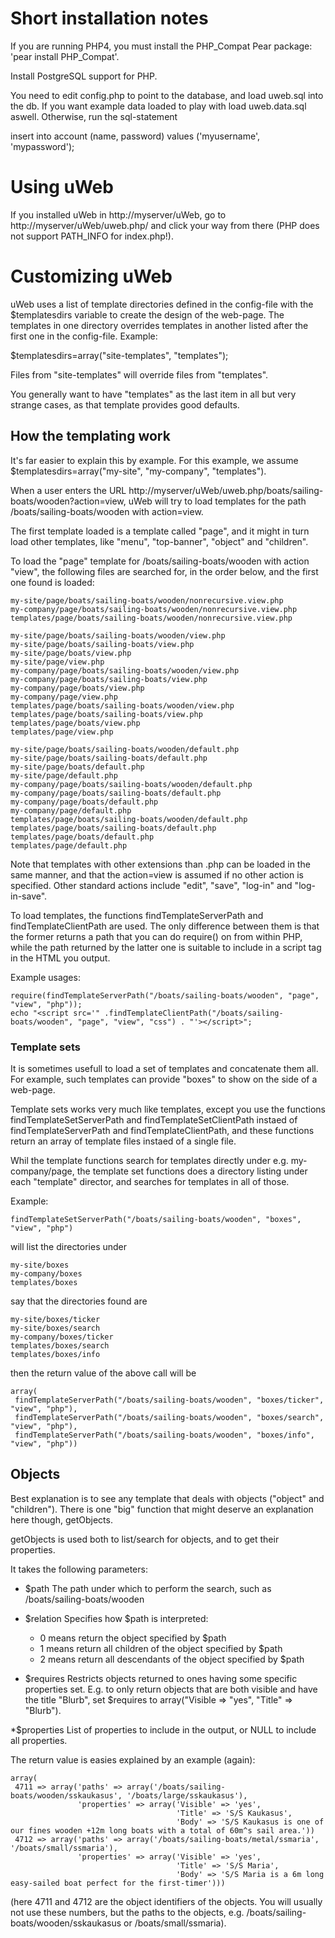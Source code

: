 # Short installation notes
If you are running PHP4, you must install the PHP_Compat Pear package:
'pear install PHP_Compat'.

Install PostgreSQL support for PHP.

You need to edit config.php to point to the database, and load
uweb.sql into the db. If you want example data loaded to play with
load uweb.data.sql aswell. Otherwise, run the sql-statement

insert into account (name, password) values ('myusername', 'mypassword');


# Using uWeb
If you installed uWeb in http://myserver/uWeb, go to
http://myserver/uWeb/uweb.php/ and click your way from there (PHP does
not support PATH_INFO for index.php!).


# Customizing uWeb

uWeb uses a list of template directories defined in the config-file
with the $templatesdirs variable to create the design of the web-page.
The templates in one directory overrides templates in another listed
after the first one in the config-file. Example:

$templatesdirs=array("site-templates", "templates");

Files from "site-templates" will override files from "templates".

You generally want to have "templates" as the last item in all but
very strange cases, as that template provides good defaults.


## How the templating work

It's far easier to explain this by example. For this example, we
assume $templatesdirs=array("my-site", "my-company", "templates").

When a user enters the URL
http://myserver/uWeb/uweb.php/boats/sailing-boats/wooden?action=view,
uWeb will try to load templates for the path
/boats/sailing-boats/wooden with action=view.

The first template loaded is a template called "page", and it might in
turn load other templates, like "menu", "top-banner", "object" and
"children".

To load the "page" template for /boats/sailing-boats/wooden with
action "view", the following files are searched for, in the order
below, and the first one found is loaded:

    my-site/page/boats/sailing-boats/wooden/nonrecursive.view.php
    my-company/page/boats/sailing-boats/wooden/nonrecursive.view.php
    templates/page/boats/sailing-boats/wooden/nonrecursive.view.php

    my-site/page/boats/sailing-boats/wooden/view.php
    my-site/page/boats/sailing-boats/view.php
    my-site/page/boats/view.php
    my-site/page/view.php
    my-company/page/boats/sailing-boats/wooden/view.php
    my-company/page/boats/sailing-boats/view.php
    my-company/page/boats/view.php
    my-company/page/view.php
    templates/page/boats/sailing-boats/wooden/view.php
    templates/page/boats/sailing-boats/view.php
    templates/page/boats/view.php
    templates/page/view.php

    my-site/page/boats/sailing-boats/wooden/default.php
    my-site/page/boats/sailing-boats/default.php
    my-site/page/boats/default.php
    my-site/page/default.php
    my-company/page/boats/sailing-boats/wooden/default.php
    my-company/page/boats/sailing-boats/default.php
    my-company/page/boats/default.php
    my-company/page/default.php
    templates/page/boats/sailing-boats/wooden/default.php
    templates/page/boats/sailing-boats/default.php
    templates/page/boats/default.php
    templates/page/default.php

Note that templates with other extensions than .php can be loaded in
the same manner, and that the action=view is assumed if no other
action is specified. Other standard actions include "edit", "save",
"log-in" and "log-in-save".

To load templates, the functions findTemplateServerPath and
findTemplateClientPath are used. The only difference between them is
that the former returns a path that you can do require() on from
within PHP, while the path returned by the latter one is suitable to
include in a script tag in the HTML you output.

Example usages:

    require(findTemplateServerPath("/boats/sailing-boats/wooden", "page", "view", "php"));
    echo "<script src='" .findTemplateClientPath("/boats/sailing-boats/wooden", "page", "view", "css") . "'></script>";


### Template sets

It is sometimes usefull to load a set of templates and concatenate
them all. For example, such templates can provide "boxes" to show on
the side of a web-page.

Template sets works very much like templates, except you use the
functions findTemplateSetServerPath and findTemplateSetClientPath
instaed of findTemplateServerPath and findTemplateClientPath, and
these functions return an array of template files instaed of a single
file.

Whil the template functions search for templates directly under e.g.
my-company/page, the template set functions does a directory listing
under each "template" director, and searches for templates in all of
those.

Example:

    findTemplateSetServerPath("/boats/sailing-boats/wooden", "boxes", "view", "php")

will list the directories under

    my-site/boxes
    my-company/boxes
    templates/boxes

say that the directories found are

    my-site/boxes/ticker
    my-site/boxes/search
    my-company/boxes/ticker
    templates/boxes/search
    templates/boxes/info

then the return value of the above call will be

    array(
     findTemplateServerPath("/boats/sailing-boats/wooden", "boxes/ticker", "view", "php"),
     findTemplateServerPath("/boats/sailing-boats/wooden", "boxes/search", "view", "php"),
     findTemplateServerPath("/boats/sailing-boats/wooden", "boxes/info", "view", "php"))


## Objects

Best explanation is to see any template that deals with objects
("object" and "children"). There is one "big" function that might
deserve an explanation here though, getObjects.

getObjects is used both to list/search for objects, and to get their
properties.

It takes the following parameters:

 * $path The path under which to perform the search, such as /boats/sailing-boats/wooden

 * $relation Specifies how $path is interpreted:
   * 0 means return the object specified by $path
   * 1 means return all children of the object specified by $path
   * 2 means return all descendants of the object specified by $path

 * $requires Restricts objects returned to ones having some specific properties set. E.g. to only return objects that are both visible and have the title "Blurb", set $requires to array("Visible => "yes", "Title" => "Blurb").

 *$properties List of properties to include in the output, or NULL to include all properties.

The return value is easies explained by an example (again):

    array(
     4711 => array('paths' => array('/boats/sailing-boats/wooden/sskaukasus', '/boats/large/sskaukasus'),
                   'properties' => array('Visible' => 'yes',
                                         'Title' => 'S/S Kaukasus',
                                         'Body' => 'S/S Kaukasus is one of our fines wooden +12m long boats with a total of 60m^s sail area.'))
     4712 => array('paths' => array('/boats/sailing-boats/metal/ssmaria', '/boats/small/ssmaria'),
                   'properties' => array('Visible' => 'yes',
                                         'Title' => 'S/S Maria',
                                         'Body' => 'S/S Maria is a 6m long easy-sailed boat perfect for the first-timer')))

(here 4711 and 4712 are the object identifiers of the objects. You
will usually not use these numbers, but the paths to the objects, e.g.
/boats/sailing-boats/wooden/sskaukasus or /boats/small/ssmaria).
